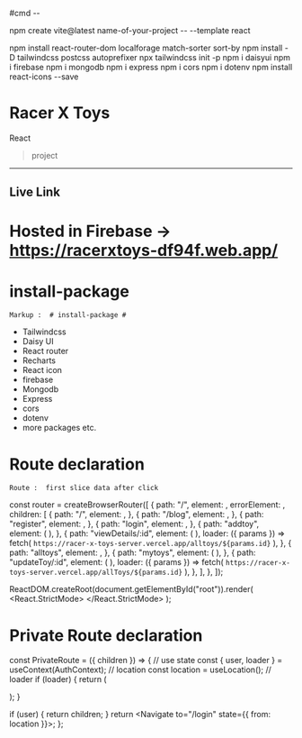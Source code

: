 #cmd --

npm create vite@latest name-of-your-project -- --template react

npm install react-router-dom localforage match-sorter sort-by
npm install -D tailwindcss postcss autoprefixer
npx tailwindcss init -p
npm i daisyui
npm i firebase
npm i mongodb
npm i express
npm i cors
npm i dotenv
npm install react-icons --save


# Racer X Toys <a name="TOP"></a>

React

> project


---

## Live Link

# Hosted in Firebase -> https://racerxtoys-df94f.web.app/

# install-package

    Markup :  # install-package #

- Tailwindcss
- Daisy UI
- React router
- Recharts
- React icon
- firebase
- Mongodb
- Express
- cors
- dotenv
- more packages etc.



# Route declaration

    Route :  first slice data after click

const router = createBrowserRouter([
  {
    path: "/",
    element: <MainLayout></MainLayout>,
    errorElement: <ErrorPage></ErrorPage>,
    children: [
      {
        path: "/",
        element: <Home></Home>,
      },
      {
        path: "/blog",
        element: <Blog></Blog>,
      },
      {
        path: "register",
        element: <Register></Register>,
      },
      {
        path: "login",
        element: <Login></Login>,
      },
      {
        path: "addtoy",
        element: (
          <PrivateRoutes>
            <AddToy></AddToy>
          </PrivateRoutes>
        ),
      },
      {
        path: "viewDetails/:id",
        element: (
          <PrivateRoutes>
            <ViewDetails></ViewDetails>
          </PrivateRoutes>
        ),
        loader: ({ params }) =>
          fetch(
            `https://racer-x-toys-server.vercel.app/alltoys/${params.id}`
          ),
      },
      {
        path: "alltoys",
        element: <AllToys></AllToys>,
      },
      {
        path: "mytoys",
        element: (
          <PrivateRoutes>
            <MyToys></MyToys>
          </PrivateRoutes>
        ),
      },
      {
        path: "updateToy/:id",
        element: (
          <PrivateRoutes>
            <UpdateToy></UpdateToy>
          </PrivateRoutes>
        ),
        loader: ({ params }) =>
          fetch(
            `https://racer-x-toys-server.vercel.app/allToys/${params.id}`
          ),
      },
    ],
  },
]);

ReactDOM.createRoot(document.getElementById("root")).render(
  <React.StrictMode>
    <AuthProvider>
      <RouterProvider router={router} />
    </AuthProvider>
  </React.StrictMode>
);

# Private Route declaration

const PrivateRoute = ({ children }) => {
  // use state
  const { user, loader } = useContext(AuthContext);
  // location
  const location = useLocation();
  // loader
  if (loader) {
    return (
     <div style={loaderContainerStyle}>
        <BallTriangle
          height={250}
          width={250}
          radius={5}
          color="#0000FF"
          ariaLabel="ball-triangle-loading"
          wrapperClass={{}}
          wrapperStyle=""
          visible={true}
        />
      </div>
    );
  }

  if (user) {
    return children;
  }
  return <Navigate to="/login" state={{ from: location }}></Navigate>;
};